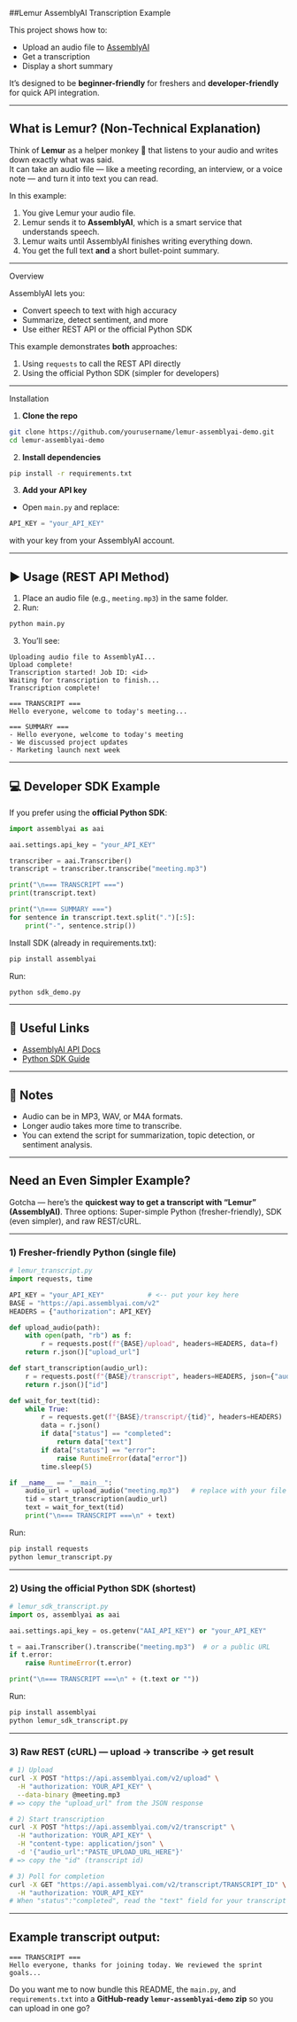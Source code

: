  ##Lemur AssemblyAI Transcription Example

This project shows how to:
- Upload an audio file to [AssemblyAI](https://www.assemblyai.com)
- Get a transcription
- Display a short summary

It’s designed to be **beginner-friendly** for freshers and **developer-friendly** for quick API integration.

---

## What is Lemur? (Non-Technical Explanation)

Think of **Lemur** as a helper monkey 🐒 that listens to your audio and writes down exactly what was said.  
It can take an audio file — like a meeting recording, an interview, or a voice note — and turn it into text you can read.  

In this example:
1. You give Lemur your audio file.
2. Lemur sends it to **AssemblyAI**, which is a smart service that understands speech.
3. Lemur waits until AssemblyAI finishes writing everything down.
4. You get the full text **and** a short bullet-point summary.

---

 Overview

AssemblyAI lets you:
- Convert speech to text with high accuracy
- Summarize, detect sentiment, and more
- Use either REST API or the official Python SDK

This example demonstrates **both** approaches:
1. Using `requests` to call the REST API directly
2. Using the official Python SDK (simpler for developers)

---

Installation

1. **Clone the repo**
```bash
git clone https://github.com/yourusername/lemur-assemblyai-demo.git
cd lemur-assemblyai-demo
````

2. **Install dependencies**

```bash
pip install -r requirements.txt
```

3. **Add your API key**

* Open `main.py` and replace:

```python
API_KEY = "your_API_KEY"
```

with your key from your AssemblyAI account.

---

## ▶️ Usage (REST API Method)

1. Place an audio file (e.g., `meeting.mp3`) in the same folder.
2. Run:

```bash
python main.py
```

3. You’ll see:

```
Uploading audio file to AssemblyAI...
Upload complete!
Transcription started! Job ID: <id>
Waiting for transcription to finish...
Transcription complete!

=== TRANSCRIPT ===
Hello everyone, welcome to today's meeting...

=== SUMMARY ===
- Hello everyone, welcome to today's meeting
- We discussed project updates
- Marketing launch next week
```

---

## 💻 Developer SDK Example

If you prefer using the **official Python SDK**:

```python
import assemblyai as aai

aai.settings.api_key = "your_API_KEY"

transcriber = aai.Transcriber()
transcript = transcriber.transcribe("meeting.mp3")

print("\n=== TRANSCRIPT ===")
print(transcript.text)

print("\n=== SUMMARY ===")
for sentence in transcript.text.split(".")[:5]:
    print("-", sentence.strip())
```

Install SDK (already in requirements.txt):

```bash
pip install assemblyai
```

Run:

```bash
python sdk_demo.py
```

---

## 🔗 Useful Links

* [AssemblyAI API Docs](https://www.assemblyai.com/docs)
* [Python SDK Guide](https://www.assemblyai.com/docs/getting-started)

---

## 📝 Notes

* Audio can be in MP3, WAV, or M4A formats.
* Longer audio takes more time to transcribe.
* You can extend the script for summarization, topic detection, or sentiment analysis.

---

## Need an Even Simpler Example?

Gotcha — here’s the **quickest way to get a transcript with “Lemur” (AssemblyAI)**. 
Three options:
Super-simple Python (fresher-friendly), 
SDK (even simpler), 
and raw REST/cURL.

---

### 1) Fresher-friendly Python (single file)

```python
# lemur_transcript.py
import requests, time

API_KEY = "your_API_KEY"           # <-- put your key here
BASE = "https://api.assemblyai.com/v2"
HEADERS = {"authorization": API_KEY}

def upload_audio(path):
    with open(path, "rb") as f:
        r = requests.post(f"{BASE}/upload", headers=HEADERS, data=f)
    return r.json()["upload_url"]

def start_transcription(audio_url):
    r = requests.post(f"{BASE}/transcript", headers=HEADERS, json={"audio_url": audio_url})
    return r.json()["id"]

def wait_for_text(tid):
    while True:
        r = requests.get(f"{BASE}/transcript/{tid}", headers=HEADERS)
        data = r.json()
        if data["status"] == "completed":
            return data["text"]
        if data["status"] == "error":
            raise RuntimeError(data["error"])
        time.sleep(5)

if __name__ == "__main__":
    audio_url = upload_audio("meeting.mp3")   # replace with your file
    tid = start_transcription(audio_url)
    text = wait_for_text(tid)
    print("\n=== TRANSCRIPT ===\n" + text)
```

Run:

```bash
pip install requests
python lemur_transcript.py
```

---

### 2) Using the official Python SDK (shortest)

```python
# lemur_sdk_transcript.py
import os, assemblyai as aai

aai.settings.api_key = os.getenv("AAI_API_KEY") or "your_API_KEY"

t = aai.Transcriber().transcribe("meeting.mp3")  # or a public URL
if t.error:
    raise RuntimeError(t.error)

print("\n=== TRANSCRIPT ===\n" + (t.text or ""))
```

Run:

```bash
pip install assemblyai
python lemur_sdk_transcript.py
```

---

### 3) Raw REST (cURL) — upload → transcribe → get result

```bash
# 1) Upload
curl -X POST "https://api.assemblyai.com/v2/upload" \
  -H "authorization: YOUR_API_KEY" \
  --data-binary @meeting.mp3
# => copy the "upload_url" from the JSON response
```

```bash
# 2) Start transcription
curl -X POST "https://api.assemblyai.com/v2/transcript" \
  -H "authorization: YOUR_API_KEY" \
  -H "content-type: application/json" \
  -d '{"audio_url":"PASTE_UPLOAD_URL_HERE"}'
# => copy the "id" (transcript id)
```

```bash
# 3) Poll for completion
curl -X GET "https://api.assemblyai.com/v2/transcript/TRANSCRIPT_ID" \
  -H "authorization: YOUR_API_KEY"
# When "status":"completed", read the "text" field for your transcript
```

---

## Example transcript output:

```
=== TRANSCRIPT ===
Hello everyone, thanks for joining today. We reviewed the sprint goals...
```

Do you want me to now bundle this README, the `main.py`, and `requirements.txt` into a **GitHub-ready `lemur-assemblyai-demo` zip** so you can upload in one go?
```
